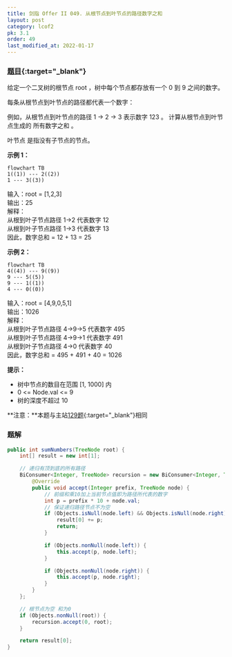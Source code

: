 ```yaml
---
title: 剑指 Offer II 049. 从根节点到叶节点的路径数字之和
layout: post
category: lcof2
pk: 3.1
order: 49
last_modified_at: 2022-01-17
---
```


### [题目](https://leetcode-cn.com/problems/3Etpl5/){:target="_blank"}

给定一个二叉树的根节点 root ，树中每个节点都存放有一个 0 到 9 之间的数字。

每条从根节点到叶节点的路径都代表一个数字：

例如，从根节点到叶节点的路径 1 -> 2 -> 3 表示数字 123 。
计算从根节点到叶节点生成的 所有数字之和 。

叶节点 是指没有子节点的节点。

**示例 1：**

```mermaid
flowchart TB
1((1)) --- 2((2))
1 --- 3((3))
```

输入：root = [1,2,3]  
输出：25  
解释：  
从根到叶子节点路径 1->2 代表数字 12  
从根到叶子节点路径 1->3 代表数字 13  
因此，数字总和 = 12 + 13 = 25

**示例 2：**

```mermaid
flowchart TB
4((4)) --- 9((9))
9 --- 5((5))
9 --- 1((1))
4 --- 0((0))
```

输入：root = [4,9,0,5,1]  
输出：1026  
解释：  
从根到叶子节点路径 4->9->5 代表数字 495  
从根到叶子节点路径 4->9->1 代表数字 491  
从根到叶子节点路径 4->0 代表数字 40  
因此，数字总和 = 495 + 491 + 40 = 1026

**提示：**
- 树中节点的数目在范围 [1, 1000] 内
- 0 <= Node.val <= 9
- 树的深度不超过 10

**注意：**本题与主站[129题](https://leetcode-cn.com/problems/sum-root-to-leaf-numbers/){:target="_blank"}相同

### 题解

```java
public int sumNumbers(TreeNode root) {
    int[] result = new int[1];

    // 递归有顶到底的所有路径
    BiConsumer<Integer, TreeNode> recursion = new BiConsumer<Integer, TreeNode>() {
        @Override
        public void accept(Integer prefix, TreeNode node) {
            // 前缀和乘10加上当前节点值即为路径所代表的数字
            int p = prefix * 10 + node.val;
            // 保证递归路径节点不为空
            if (Objects.isNull(node.left) && Objects.isNull(node.right)) {
                result[0] += p;
                return;
            }

            if (Objects.nonNull(node.left)) {
                this.accept(p, node.left);
            }

            if (Objects.nonNull(node.right)) {
                this.accept(p, node.right);
            }
        }
    };

    // 根节点为空 和为0
    if (Objects.nonNull(root)) {
        recursion.accept(0, root);
    }

    return result[0];
}
```